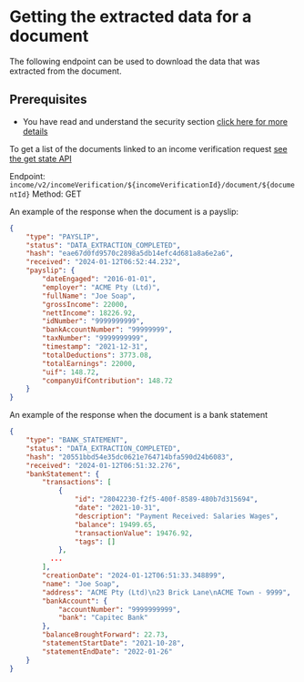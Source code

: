# Getting the extracted data for a document

The following endpoint can be used to download the data that was extracted from the document.

## Prerequisites
* You have read and understand the security section [click here for more details](../../guides/security/CreatingJsonWebToken.md)

To get a list of the documents linked to an income verification request [see the get state API](./GetIncomeVerificationState.md)

Endpoint: ```income/v2/incomeVerification/${incomeVerificationId}/document/${documentId}```
Method: GET  

An example of the response when the document is a payslip: 
```json
{
    "type": "PAYSLIP",
    "status": "DATA_EXTRACTION_COMPLETED",
    "hash": "eae67d0fd9570c2898a5db14efc4d681a8a6e2a6",
    "received": "2024-01-12T06:52:44.232",
    "payslip": {
        "dateEngaged": "2016-01-01",
        "employer": "ACME Pty (Ltd)",
        "fullName": "Joe Soap",
        "grossIncome": 22000,
        "nettIncome": 18226.92,
        "idNumber": "9999999999",
        "bankAccountNumber": "99999999",
        "taxNumber": "9999999999",
        "timestamp": "2021-12-31",
        "totalDeductions": 3773.08,
        "totalEarnings": 22000,
        "uif": 148.72,
        "companyUifContribution": 148.72
    }
}
```

An example of the response when the document is a bank statement
```json
{
    "type": "BANK_STATEMENT",
    "status": "DATA_EXTRACTION_COMPLETED",
    "hash": "20551bbd54e35dc0621e764714bfa590d24b6083",
    "received": "2024-01-12T06:51:32.276",
    "bankStatement": {
        "transactions": [
            {
                "id": "28042230-f2f5-400f-8589-480b7d315694",
                "date": "2021-10-31",
                "description": "Payment Received: Salaries Wages",
                "balance": 19499.65,
                "transactionValue": 19476.92,
                "tags": []
            },
          ...
        ],
        "creationDate": "2024-01-12T06:51:33.348899",
        "name": "Joe Soap",
        "address": "ACME Pty (Ltd)\n23 Brick Lane\nACME Town - 9999",
        "bankAccount": {
            "accountNumber": "9999999999",
            "bank": "Capitec Bank"
        },
        "balanceBroughtForward": 22.73,
        "statementStartDate": "2021-10-28",
        "statementEndDate": "2022-01-26"
    }
}
```